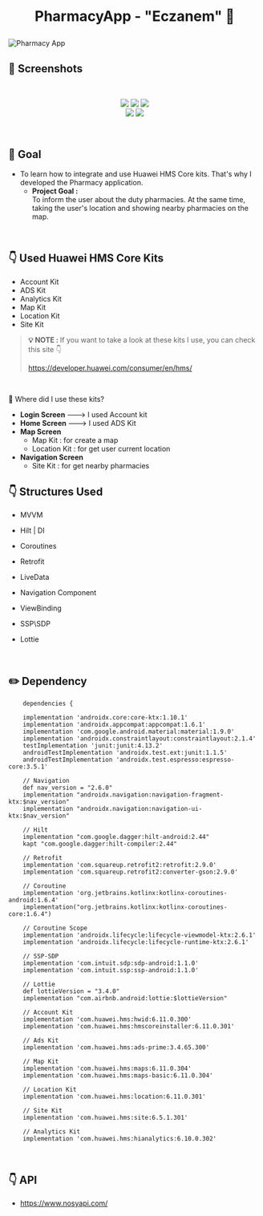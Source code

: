 # <p align="center"> PharmacyApp - "Eczanem" 💊 </p>

![Pharmacy App](https://github.com/TugceAras/PharmacyApp/assets/79931228/ac90e371-a8e7-428b-81d3-d25eb7851b52)

## 📸 Screenshots

<br>

<p align="center">
  <img src="https://github.com/TugceAras/PharmacyApp/assets/79931228/df99e43b-4bb5-4a81-aa2f-528d9a1239d6"/>
  <img src="https://github.com/TugceAras/PharmacyApp/assets/79931228/c933f9f1-8fcf-4d75-85bd-47c616f375f5"/> 
  <img src="https://github.com/TugceAras/PharmacyApp/assets/79931228/baffcb22-63de-458a-b8d8-c1e98307cf31"/> <br>
  <img src="https://github.com/TugceAras/PharmacyApp/assets/79931228/71608c97-134a-4544-bcfc-484ca7e425f0)"/> 
  <img src="https://github.com/TugceAras/PharmacyApp/assets/79931228/4509214e-f71e-4198-9286-b085d48f51ef"/> 

</p>

<br>

## 🎯 Goal 
- To learn how to integrate and use Huawei HMS Core kits. That's why I developed the Pharmacy application. <br>
    - <strong> Project Goal : </strong> <br>
      To inform the user about the duty pharmacies. At the same time, taking the user's location and showing nearby pharmacies on the map.
<br>

## 👇 Used Huawei HMS Core Kits
- Account Kit
- ADS Kit
- Analytics Kit
- Map Kit
- Location Kit
- Site Kit

> <strong>  💡  NOTE : </strong> If you want to take a look at these kits I use, you can check this site 👇
>
> https://developer.huawei.com/consumer/en/hms/  
<br>

🔴 Where did I use these kits?
- <strong> Login Screen </strong> ---> I used Account kit
- <strong> Home Screen </strong> ---> I used ADS Kit
- <strong> Map Screen </strong>
    - Map Kit : for create a map <br>
    - Location Kit : for get user current location
- <strong> Navigation Screen </strong>
  - Site Kit : for get nearby pharmacies

## 👇 Structures Used
- MVVM 
- Hilt | DI
- Coroutines
- Retrofit
- LiveData
- Navigation Component
- ViewBinding
- SSP\SDP
- Lottie

  <br>

  
## :pencil2: Dependency
```
    dependencies {

    implementation 'androidx.core:core-ktx:1.10.1'
    implementation 'androidx.appcompat:appcompat:1.6.1'
    implementation 'com.google.android.material:material:1.9.0'
    implementation 'androidx.constraintlayout:constraintlayout:2.1.4'
    testImplementation 'junit:junit:4.13.2'
    androidTestImplementation 'androidx.test.ext:junit:1.1.5'
    androidTestImplementation 'androidx.test.espresso:espresso-core:3.5.1'

    // Navigation
    def nav_version = "2.6.0"
    implementation "androidx.navigation:navigation-fragment-ktx:$nav_version"
    implementation "androidx.navigation:navigation-ui-ktx:$nav_version"

    // Hilt
    implementation "com.google.dagger:hilt-android:2.44"
    kapt "com.google.dagger:hilt-compiler:2.44"

    // Retrofit
    implementation 'com.squareup.retrofit2:retrofit:2.9.0'
    implementation 'com.squareup.retrofit2:converter-gson:2.9.0'

    // Coroutine
    implementation 'org.jetbrains.kotlinx:kotlinx-coroutines-android:1.6.4'
    implementation("org.jetbrains.kotlinx:kotlinx-coroutines-core:1.6.4")

    // Coroutine Scope
    implementation 'androidx.lifecycle:lifecycle-viewmodel-ktx:2.6.1'
    implementation 'androidx.lifecycle:lifecycle-runtime-ktx:2.6.1'

    // SSP-SDP
    implementation 'com.intuit.sdp:sdp-android:1.1.0'
    implementation 'com.intuit.ssp:ssp-android:1.1.0'

    // Lottie
    def lottieVersion = "3.4.0"
    implementation "com.airbnb.android:lottie:$lottieVersion"

    // Account Kit
    implementation 'com.huawei.hms:hwid:6.11.0.300'
    implementation 'com.huawei.hms:hmscoreinstaller:6.11.0.301'

    // Ads Kit
    implementation 'com.huawei.hms:ads-prime:3.4.65.300'

    // Map Kit
    implementation 'com.huawei.hms:maps:6.11.0.304'
    implementation 'com.huawei.hms:maps-basic:6.11.0.304'

    // Location Kit
    implementation 'com.huawei.hms:location:6.11.0.301'

    // Site Kit
    implementation 'com.huawei.hms:site:6.5.1.301'

    // Analytics Kit
    implementation 'com.huawei.hms:hianalytics:6.10.0.302'
```

<br>

## 👇 API
- https://www.nosyapi.com/
